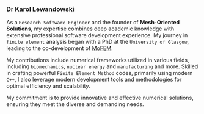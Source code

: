 ### **Dr Karol** Lewandowski

<!-- I am a Research Associate and a member of EPSRC-supported Glasgow Computational Engineering Centre ([GCEC](https://www.gla.ac.uk/research/az/gcec/)). Currently, I am working as PDRA in an [EPSRC project](https://gow.epsrc.ukri.org/NGBOViewGrant.aspx?GrantRef=EP/T008415/1) on predictive modelling of Incremental Cold Flow Forming (ICFF).

My PhD project, supported by [Lord Kelvin and Adam Smith Scholarship](https://www.gla.ac.uk/research/ourresearchenvironment/prs/kelvinsmith/previouslyawardedkelvinsmithphdscholarships/201415projects/#d.en.359938,investigationoftheboneadaptationandfractureinthethirdmetacarpal(mciii)boneofthoroughbredracehorses-karollewandowski(lkasphdcandidate)), was focused on computational methods to predict and prevent musculoskeletal injury and fatality in the Thoroughbred racehorse. 

My main interests are: `computational mechanics`, `additive manufacturing` technology, `virtual and augmented reality` scientific visualisation and sustainable `research code development` (mostly `C++`). 

I am a senior developer of finite element library at the [MoFEM](http://mofem.eng.gla.ac.uk/) team. -->


As a `Research Software Engineer` and the founder of **Mesh-Oriented Solutions**, my expertise combines deep academic knowledge with extensive professional software development experience. My journey in `finite element` analysis began with a PhD at the `University of Glasgow`, leading to the co-development of [MoFEM](http://mofem.eng.gla.ac.uk).

My contributions include numerical frameworks utilized in various fields, including `biomechanics`, `nuclear energy` and `manufacturing` and more. Skilled in crafting powerful `Finite Element Method` codes, primarily using modern `C++`, I also leverage modern development tools and methodologies for optimal efficiency and scalability.

My commitment is to provide innovative and effective numerical solutions, ensuring they meet the diverse and demanding needs.